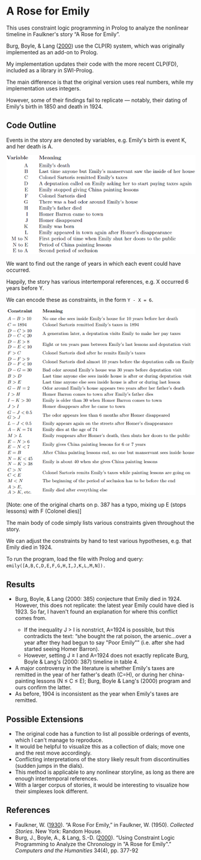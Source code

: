 # A Rose for Emily

This uses constraint logic programming in Prolog to analyze the nonlinear timeline in Faulkner's story “A Rose for Emily”.

Burg, Boyle, & Lang (<a href="https://pdfs.semanticscholar.org/7fc2/ad493b034826f7773a44342b964bcf8b36f1.pdf">2000</a>) use the CLP(R) system, which was originally implemented as an add-on to Prolog.

My implementation updates their code with the more recent CLP(FD), included as a library in SWI-Prolog.

The main difference is that the original version uses real numbers, while my implementation uses integers.

However, some of their findings fail to replicate — notably, their dating of Emily's birth in 1850 and death in 1924.

## Code Outline
Events in the story are denoted by variables, e.g. Emily's birth is event K, and her death is A.

![Events in "A Rose for Emily"](/pics/emily-events.png)

We want to find out the range of years in which each event could have occurred.

Happily, the story has various intertemporal references, e.g. X occurred 6 years before Y.

We can encode these as constraints, in the form `Y - X = 6`.

![Intertemporal relations in "A Rose for Emily"](/pics/emily-constraints.png)

[Note: one of the original charts on p. 387 has a typo, mixing up E (stops lessons) with F (Colonel dies)]

The main body of code simply lists various constraints given throughout the story.

We can adjust the constraints by hand to test various hypotheses, e.g. that Emily died in 1924.

To run the program, load the file with Prolog and query: `emily([A,B,C,D,E,F,G,H,I,J,K,L,M,N]).`

## Results
<ul>
<li>Burg, Boyle, & Lang (2000: 385) conjecture that Emily died in 1924. However, this does not replicate: the latest year Emily could have died is 1923. So far, I haven't found an explanation for where this conflict comes from.</li>
  <ul>
  <li>If the inequality J > I is nonstrict, A=1924 is possible, but this contradicts the text: “she bought the rat poison, the arsenic…over a year after they had begun to say "Poor Emily"” (i.e. after she had started seeing Homer Barron).</li>
  <li>However, setting J ≥ I and A=1924 does not exactly replicate Burg, Boyle & Lang's (2000: 387) timeline in table 4.</li>
  </ul>
<li>A major controversy in the literature is whether Emily's taxes are remitted in the year of her father's death (C=H), or during her china-painting lessons (N ≤ C ≤ E); Burg, Boyle & Lang's (2000) program and ours confirm the latter.</li>
<li>As before, 1904 is inconsistent as the year when Emily's taxes are remitted.</li>
</ul>

## Possible Extensions
<ul>
<li>The original code has a function to list all possible orderings of events, which I can't manage to reproduce.</li>
<li>It would be helpful to visualize this as a collection of dials; move one and the rest move accordingly.</li>
<li>Conflicting interpretations of the story likely result from discontinuities (sudden jumps in the dials).</li>
<li>This method is applicable to any nonlinear storyline, as long as there are enough intertemporal references.</li>
<li>With a larger corpus of stories, it would be interesting to visualize how their simplexes look different.</li>
</ul>

## References
<ul>
<li>Faulkner, W. (<a href="http://xroads.virginia.edu/~drbr/wf_rose.html">1930</a>). “A Rose For Emily,” in Faulkner, W. (1950). <i>Collected Stories</i>. New York: Random House.</li>
<li>Burg, J., Boyle, A., & Lang, S.-D. (<a href="https://pdfs.semanticscholar.org/7fc2/ad493b034826f7773a44342b964bcf8b36f1.pdf">2000</a>). “Using Constraint Logic Programming to Analyze the Chronology in "A Rose for Emily".” <i>Computers and the Humanities</i> 34(4), pp. 377-92</li>
</ul>
